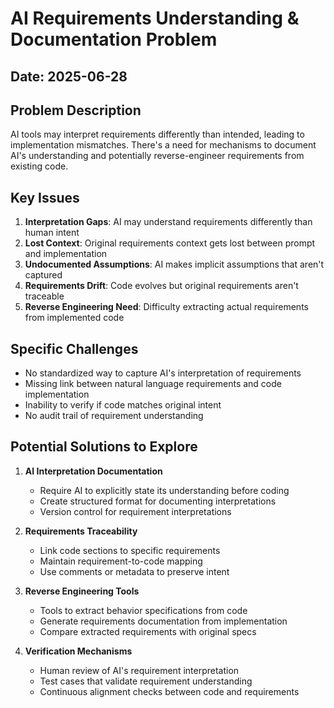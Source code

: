 # AI Requirements Understanding & Documentation Problem

## Date: 2025-06-28

## Problem Description
AI tools may interpret requirements differently than intended, leading to implementation mismatches. There's a need for mechanisms to document AI's understanding and potentially reverse-engineer requirements from existing code.

## Key Issues
1. **Interpretation Gaps**: AI may understand requirements differently than human intent
2. **Lost Context**: Original requirements context gets lost between prompt and implementation
3. **Undocumented Assumptions**: AI makes implicit assumptions that aren't captured
4. **Requirements Drift**: Code evolves but original requirements aren't traceable
5. **Reverse Engineering Need**: Difficulty extracting actual requirements from implemented code

## Specific Challenges
- No standardized way to capture AI's interpretation of requirements
- Missing link between natural language requirements and code implementation
- Inability to verify if code matches original intent
- No audit trail of requirement understanding

## Potential Solutions to Explore
1. **AI Interpretation Documentation**
   - Require AI to explicitly state its understanding before coding
   - Create structured format for documenting interpretations
   - Version control for requirement interpretations

2. **Requirements Traceability**
   - Link code sections to specific requirements
   - Maintain requirement-to-code mapping
   - Use comments or metadata to preserve intent

3. **Reverse Engineering Tools**
   - Tools to extract behavior specifications from code
   - Generate requirements documentation from implementation
   - Compare extracted requirements with original specs

4. **Verification Mechanisms**
   - Human review of AI's requirement interpretation
   - Test cases that validate requirement understanding
   - Continuous alignment checks between code and requirements
